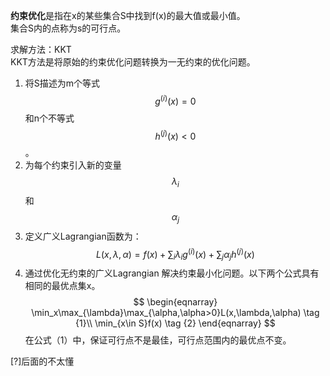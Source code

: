 **约束优化**是指在x的某些集合S中找到f(x)的最大值或最小值。  
集合S内的点称为s的可行点。  

求解方法：KKT  
KKT方法是将原始的约束优化问题转换为一无约束的优化问题。  

1. 将S描述为m个等式$$g^{(i)}(x)=0$$和n个不等式$$h^{(j)}(x)<0$$。  
2. 为每个约束引入新的变量$$\lambda_i$$和$$\alpha_j$$  
3. 定义广义Lagrangian函数为：  
$$
L(x,\lambda,\alpha) = f(x) + \sum_i \lambda_i g^{(i)}(x) + \sum_j \alpha_j h^{(j)}(x)
$$
4. 通过优化无约束的广义Lagrangian 解决约束最小化问题。以下两个公式具有相同的最优点集x。    
$$
\begin{eqnarray}
\min_x\max_{\lambda}\max_{\alpha,\alpha>0}L(x,\lambda,\alpha) \tag {1}\\
\min_{x\in S}f(x) \tag {2}
\end{eqnarray}
$$
在公式（1）中，保证可行点不是最佳，可行点范围内的最优点不变。  

[?]后面的不太懂